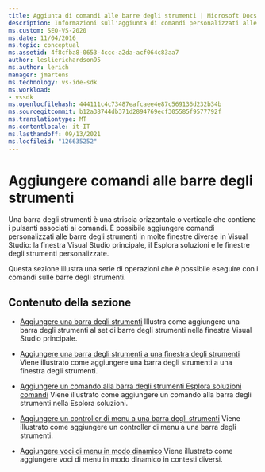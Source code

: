 ```yaml
---
title: Aggiunta di comandi alle barre degli strumenti | Microsoft Docs
description: Informazioni sull'aggiunta di comandi personalizzati alle barre degli strumenti nelle finestre di Visual Studio, tra cui la finestra principale, il Esplora soluzioni e le finestre degli strumenti personalizzate.
ms.custom: SEO-VS-2020
ms.date: 11/04/2016
ms.topic: conceptual
ms.assetid: 4f8cfba8-0653-4ccc-a2da-acf064c83aa7
author: leslierichardson95
ms.author: lerich
manager: jmartens
ms.technology: vs-ide-sdk
ms.workload:
- vssdk
ms.openlocfilehash: 444111c4c73487eafcaee4e87c569136d232b34b
ms.sourcegitcommit: b12a38744db371d2894769ecf305585f9577792f
ms.translationtype: MT
ms.contentlocale: it-IT
ms.lasthandoff: 09/13/2021
ms.locfileid: "126635252"
---
```

# <a name="add-commands-to-toolbars"></a>Aggiungere comandi alle barre degli strumenti
Una barra degli strumenti è una striscia orizzontale o verticale che contiene i pulsanti associati ai comandi. È possibile aggiungere comandi personalizzati alle barre degli strumenti in molte finestre diverse in Visual Studio: la finestra Visual Studio principale, il Esplora soluzioni e le finestre degli strumenti personalizzate.

 Questa sezione illustra una serie di operazioni che è possibile eseguire con i comandi sulle barre degli strumenti.

## <a name="in-this-section"></a>Contenuto della sezione
- [Aggiungere una barra degli strumenti](../extensibility/adding-a-toolbar.md) Illustra come aggiungere una barra degli strumenti al set di barre degli strumenti nella finestra Visual Studio principale.

- [Aggiungere una barra degli strumenti a una finestra degli strumenti](../extensibility/adding-a-toolbar-to-a-tool-window.md) Viene illustrato come aggiungere una barra degli strumenti a una finestra degli strumenti.

- [Aggiungere un comando alla barra degli strumenti Esplora soluzioni comandi](../extensibility/adding-a-command-to-the-solution-explorer-toolbar.md) Viene illustrato come aggiungere un comando alla barra degli strumenti nella Esplora soluzioni.

- [Aggiungere un controller di menu a una barra degli strumenti](../extensibility/adding-a-menu-controller-to-a-toolbar.md) Viene illustrato come aggiungere un controller di menu a una barra degli strumenti.

- [Aggiungere voci di menu in modo dinamico](../extensibility/dynamically-adding-menu-items.md) Viene illustrato come aggiungere voci di menu in modo dinamico in contesti diversi.
